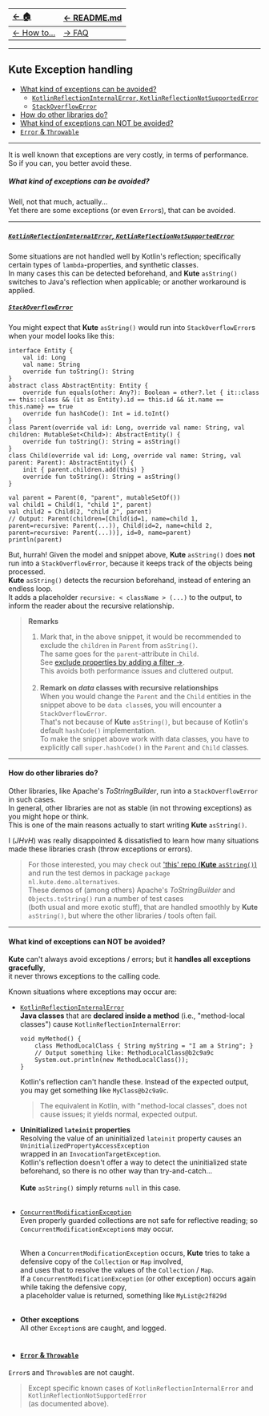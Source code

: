 | [← 🏠](../../)            | [← README.md](../../README.md) |
|:--------------------------|:-------------------------------|
| [← How to...](0-howto.md) | [→ FAQ](../../md/faq/0-faq.md) |

<hr>

## Kute Exception handling

* [What kind of exceptions can be avoided?](#what-kind-of-exceptions-can-be-avoided)<br>
     * [`KotlinReflectionInternalError`, `KotlinReflectionNotSupportedError`](#kotlinreflectioninternalerror-kotlinreflectionnotsupportederror)<br>
     * [`StackOverflowError`](#stackoverflowerror)<br>
* [How do other libraries do?](#how-do-other-libraries-do)
* [What kind of exceptions can NOT be avoided?](#what-kind-of-exceptions-can-not-be-avoided)
* [`Error` & `Throwable`](#error--throwable)

<hr>

It is well known that exceptions are very costly, in terms of performance.<br>
So if you can, you better avoid these.

##### What kind of exceptions can be avoided?
Well, not that much, actually...<br>
Yet there are some exceptions (or even `Error`s), that can be avoided.

<hr><u>

##### `KotlinReflectionInternalError`, `KotlinReflectionNotSupportedError`
</u>Some situations are not handled well by Kotlin's reflection; specifically certain types of `lambda`-properties, and synthetic classes.<br>
In many cases this can be detected beforehand, and **Kute** `asString()` switches to Java's reflection when applicable; or another workaround is applied.

<u>

##### `StackOverflowError`
</u>You might expect that **Kute** `asString()` would run into `StackOverflowError`s when your model looks like this:
   ```
   interface Entity {
       val id: Long
       val name: String
       override fun toString(): String
   }
   abstract class AbstractEntity: Entity {
       override fun equals(other: Any?): Boolean = other?.let { it::class == this::class && (it as Entity).id == this.id && it.name == this.name} == true
       override fun hashCode(): Int = id.toInt()
   }
   class Parent(override val id: Long, override val name: String, val children: MutableSet<Child>): AbstractEntity() {
       override fun toString(): String = asString()
   }
   class Child(override val id: Long, override val name: String, val parent: Parent): AbstractEntity() {
       init { parent.children.add(this) }
       override fun toString(): String = asString()
   }
   
   val parent = Parent(0, "parent", mutableSetOf())
   val child1 = Child(1, "child 1", parent)
   val child2 = Child(2, "child 2", parent)
   // Output: Parent(children=[Child(id=1, name=child 1, parent=recursive: Parent(...)), Child(id=2, name=child 2, parent=recursive: Parent(...))], id=0, name=parent)
   println(parent)
   ```

But, hurrah! Given the model and snippet above, **Kute** `asString()` does **not** run into a `StackOverflowError`, because it keeps track of the objects being processed.<br>
**Kute** `asString()` detects the recursion beforehand, instead of entering an endless loop.<br>
It adds a placeholder `recursive: < className > (...)` to the output, to inform the reader about the recursive relationship.

> **Remarks**
> 1. Mark that, in the above snippet, it would be recommended to exclude the `children` in `Parent` from `asString()`.<br>
> The same goes for the `parent`-attribute in `Child`.<br>
> See [exclude properties by adding a filter →](omit-values.md#exclude-properties-by-adding-a-filter-to-kutes-default-settings).<br>
> This avoids both performance issues and cluttered output.
> <br><br>
> 2. **Remark on _data_ classes with recursive relationships**<br>
>   When you would change the `Parent` and the `Child` entities in the snippet above to be `data class`es, you will encounter a `StackOverflowError`.<br>
>   That's not because of **Kute** `asString()`, but because of Kotlin's default `hashCode()` implementation.<br>
>   To make the snippet above work with data classes, you have to explicitly call `super.hashCode()` in the `Parent` and `Child` classes.

<hr>

#### How do other libraries do?
Other libraries, like Apache's _ToStringBuilder_, run into a `StackOverflowError` in such cases.<br>
In general, other libraries are not as stable (in not throwing exceptions) as you might hope or think.<br>
This is one of the main reasons actually to start writing **Kute** `asString()`.

I (_JHvH_) was really disappointed & dissatisfied to learn how many situations made these libraries crash (throw exceptions or errors).<br>
> For those interested, you may check out ['this' repo (**Kute** `asString()`)](https://github.com/JanHendrikVanHeusden/Kute) and run the test demos in package `package nl.kute.demo.alternatives`.<br>
> These demos of (among others) Apache's _ToStringBuilder_ and `Objects.toString()` run a number of test cases<br>
> (both usual and more exotic stuff), that are handled smoothly by **Kute** `asString()`, but where the other libraries / tools often fail.<br>
> 

<hr>

#### What kind of exceptions can NOT be avoided?<br>
**Kute** can't always avoid exceptions / errors; but it **handles all exceptions gracefully**,<br>
it never throws exceptions to the calling code.

Known situations where exceptions may occur are:

* <u>`KotlinReflectionInternalError`</u><br>
  **Java classes** that are **declared inside a method** (i.e., "method-local classes") cause `KotlinReflectionInternalError`:<br>
  ```
  void myMethod() {
      class MethodLocalClass { String myString = "I am a String"; }
      // Output something like: MethodLocalClass@b2c9a9c
      System.out.println(new MethodLocalClass());
  }
  ``` 
  Kotlin's reflection can't handle these. Instead of the expected output, you may get something like `MyClass@b2c9a9c`.
  > The equivalent in Kotlin, with "method-local classes", does not cause issues; it yields normal, expected output.

* **Uninitialized `lateinit` properties**<br>
  Resolving the value of an uninitialized `lateinit` property causes an `UninitializedPropertyAccessException`<br>
  wrapped in an `InvocationTargetException`.<br>
  Kotlin's reflection doesn't offer a way to detect the uninitialized state beforehand, so there is no other way than try-and-catch...<br><br>
  **Kute** `asString()` simply returns `null` in this case.<br><br>

* <u>`ConcurrentModificationException`</u><br>
  Even properly guarded collections are not safe for reflective reading; so `ConcurrentModificationException`s may occur.<br><br>
  
  When a `ConcurrentModificationException` occurs, **Kute** tries to take a defensive copy of the `Collection` or `Map` involved,<br>
  and uses that to resolve the values of the `Collection` / `Map`.<br>
  If a `ConcurrentModificationException` (or other exception) occurs again while taking the defensive copy,<br>
  a placeholder value is returned, something like `MyList@c2f829d`<br><br>

* **Other exceptions**<br>
  All other `Exception`s are caught, and logged.<br><br>

<u>

* #### `Error` & `Throwable`

</u>

  `Error`s and `Throwable`s are not caught.
  > Except specific known cases of
  `KotlinReflectionInternalError` and `KotlinReflectionNotSupportedError`<br>
  > (as documented above).
